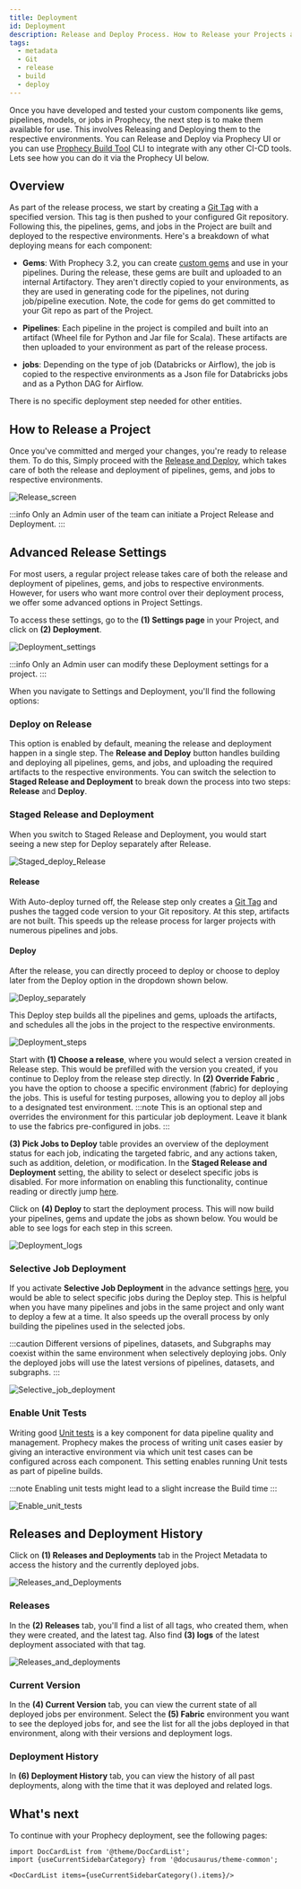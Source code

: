 ```yaml
---
title: Deployment
id: Deployment
description: Release and Deploy Process. How to Release your Projects and Deploy your jobs
tags:
  - metadata
  - Git
  - release
  - build
  - deploy
---
```


Once you have developed and tested your custom components like gems, pipelines, models, or jobs in Prophecy, the next step is to make them available for use. This involves Releasing and Deploying them to the respective environments.
You can Release and Deploy via Prophecy UI or you can use [Prophecy Build Tool](/docs/ci-cd/prophecy-build-tool/prophecy-build-tool.md) CLI to integrate with any other CI-CD tools.
Lets see how you can do it via the Prophecy UI below.

## Overview

As part of the release process, we start by creating a [Git Tag](https://git-scm.com/book/en/v2/Git-Basics-Tagging) with a specified version. This tag is then pushed to your configured Git repository. Following this, the pipelines, gems, and jobs in the Project are built and deployed to the respective environments.
Here's a breakdown of what deploying means for each component:

- **Gems**: With Prophecy 3.2, you can create [custom gems](docs/extensibility/gem-builder/spark-gem-builder.md) and use in your pipelines. During the release, these gems are built and uploaded to an internal Artifactory. They aren't directly copied to your environments, as they are used in generating code for the pipelines, not during job/pipeline execution. Note, the code for gems do get committed to your Git repo as part of the Project.

- **Pipelines**: Each pipeline in the project is compiled and built into an artifact (Wheel file for Python and Jar file for Scala). These artifacts are then uploaded to your environment as part of the release process.

- **jobs**: Depending on the type of job (Databricks or Airflow), the job is copied to the respective environments as a Json file for Databricks jobs and as a Python DAG for Airflow.

There is no specific deployment step needed for other entities.

## How to Release a Project

Once you've committed and merged your changes, you're ready to release them. To do this, Simply proceed with the [Release and Deploy](/docs/concepts/git/git.md#release-a-branch), which takes care of both the release and deployment of pipelines, gems, and jobs to respective environments.

![Release_screen](img/release_and_deploy_screen.png)

:::info
Only an Admin user of the team can initiate a Project Release and Deployment.
:::

## Advanced Release Settings

For most users, a regular project release takes care of both the release and deployment of pipelines, gems, and jobs to respective environments. However, for users who want more control over their deployment process, we offer some advanced options in Project Settings.

To access these settings, go to the **(1) Settings page** in your Project, and click on **(2) Deployment**.

![Deployment_settings](img/settings_for_deployment.png)

:::info
Only an Admin user can modify these Deployment settings for a project.
:::

When you navigate to Settings and Deployment, you'll find the following options:

### Deploy on Release

This option is enabled by default, meaning the release and deployment happen in a single step. The **Release and Deploy** button handles building and deploying all pipelines, gems, and jobs, and uploading the required artifacts to the respective environments.
You can switch the selection to **Staged Release and Deployment** to break down the process into two steps: **Release** and **Deploy**.

### Staged Release and Deployment

When you switch to Staged Release and Deployment, you would start seeing a new step for Deploy separately after Release.

![Staged_deploy_Release](img/staged_release_deploy.png)

#### Release

With Auto-deploy turned off, the Release step only creates a [Git Tag](https://git-scm.com/book/en/v2/Git-Basics-Tagging) and pushes the tagged code version to your Git repository. At this step, artifacts are not built. This speeds up the release process for larger projects with numerous pipelines and jobs.

#### Deploy

After the release, you can directly proceed to deploy or choose to deploy later from the Deploy option in the dropdown shown below.

![Deploy_separately](img/deploy_separately.png)

This Deploy step builds all the pipelines and gems, uploads the artifacts, and schedules all the jobs in the project to the respective environments.

![Deployment_steps](img/deployment_steps.png)

Start with **(1) Choose a release**, where you would select a version created in Release step. This would be prefilled with the version you created, if you continue to Deploy from the release step directly.
In **(2) Override Fabric** , you have the option to choose a specific environment (fabric) for deploying the jobs. This is useful for testing purposes, allowing you to deploy all jobs to a designated test environment.
:::note
This is an optional step and overrides the environment for this particular job deployment. Leave it blank to use the fabrics pre-configured in jobs.
:::

**(3) Pick Jobs to Deploy** table provides an overview of the deployment status for each job, indicating the targeted fabric, and any actions taken, such as addition, deletion, or modification.
In the **Staged Release and Deployment** setting, the ability to select or deselect specific jobs is disabled. For more information on enabling this functionality, continue reading or directly jump [here](#selective-job-deployment).

Click on **(4) Deploy** to start the deployment process. This will now build your pipelines, gems and update the jobs as shown below. You would be able to see logs for each step in this screen.

![Deployment_logs](img/deployment_steps_complete.png)

### Selective Job Deployment

If you activate **Selective Job Deployment** in the advance settings [here](#advanced-release-settings), you would be able to select specific jobs during the Deploy step. This is helpful when you have many pipelines and jobs in the same project and only want to deploy a few at a time. It also speeds up the overall process by only building the pipelines used in the selected jobs.

:::caution
Different versions of pipelines, datasets, and Subgraphs may coexist within the same environment when selectively deploying jobs. Only the deployed jobs will use the latest versions of pipelines, datasets, and subgraphs.
:::

![Selective_job_deployment](img/selective_job_deployment.png)

### Enable Unit Tests

Writing good [Unit tests](/ci-cd/tests) is a key component for data pipeline quality and management. Prophecy makes the process of writing unit cases easier by giving an interactive environment via which unit test cases can be configured across each component.
This setting enables running Unit tests as part of pipeline builds.

:::note
Enabling unit tests might lead to a slight increase the Build time
:::

![Enable_unit_tests](img/unit_test.png)

## Releases and Deployment History

Click on **(1) Releases and Deployments** tab in the Project Metadata to access the history and the currently deployed jobs.

![Releases_and_Deployments](img/Release_&_Deployments.png)

### Releases

In the **(2) Releases** tab, you'll find a list of all tags, who created them, when they were created, and the latest tag. Also find **(3) logs** of the latest deployment associated with that tag.

![Releases_and_deployments](img/Release_Deployment_history.png)

### Current Version

In the **(4) Current Version** tab, you can view the current state of all deployed jobs per environment. Select the **(5) Fabric** environment you want to see the deployed jobs for, and see the list for all the jobs deployed in that environment, along with their versions and deployment logs.

### Deployment History

In **(6) Deployment History** tab, you can view the history of all past deployments, along with the time that it was deployed and related logs.

## What's next

To continue with your Prophecy deployment, see the following pages:

```mdx-code-block
import DocCardList from '@theme/DocCardList';
import {useCurrentSidebarCategory} from '@docusaurus/theme-common';

<DocCardList items={useCurrentSidebarCategory().items}/>
```
